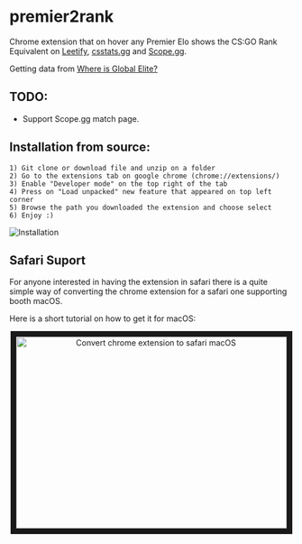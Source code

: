 # premier2rank

Chrome extension that on hover any Premier Elo shows the CS:GO Rank Equivalent on [Leetify](https://leetify.com/), [csstats.gg](https://csstats.gg/) and [Scope.gg](https://scope.gg/).

Getting data from [Where is Global Elite?](https://whereisglobal.vercel.app)

## TODO:
- Support Scope.gg match page.

## Installation from source:
    
    1) Git clone or download file and unzip on a folder 
    2) Go to the extensions tab on google chrome (chrome://extensions/)
    3) Enable "Developer mode" on the top right of the tab
    4) Press on "Load unpacked" new feature that appeared on top left corner
    5) Browse the path you downloaded the extension and choose select
    6) Enjoy :)
   
  ![Installation](https://user-images.githubusercontent.com/67743899/149144506-714a84a0-cd10-4155-91fe-20c39753b578.jpg)
  
  
## Safari Suport

  For anyone interested in having the extension in safari there is a quite simple way of converting the chrome extension for a safari one supporting booth macOS. 
  
  Here is a short tutorial on how to get it for macOS:
  
  <p align="center">
    <a href="http://www.youtube.com/watch?feature=player_embedded&v=tFbBiEdFVUA" target="_blank"><img src="http://img.youtube.com/vi/tFbBiEdFVUA/0.jpg" alt="Convert chrome extension to safari macOS" width="480" height="340" border="10" /></a>
  </p>
